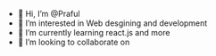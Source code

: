 - 👋 Hi, I’m @Praful
- 👀 I’m interested in Web desgining and development
- 🌱 I’m currently learning react.js and more
- 💞️ I’m looking to collaborate on 

<!---
PFreezy/PFreezy is a ✨ special ✨ repository because its `README.md` (this file) appears on your GitHub profile.
You can click the Preview link to take a look at your changes.
--->
